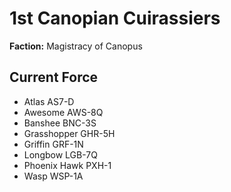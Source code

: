 # 1st Canopian Cuirassiers
**Faction:** Magistracy of Canopus
## Current Force
- Atlas AS7-D
- Awesome AWS-8Q
- Banshee BNC-3S
- Grasshopper GHR-5H
- Griffin GRF-1N
- Longbow LGB-7Q
- Phoenix Hawk PXH-1
- Wasp WSP-1A
